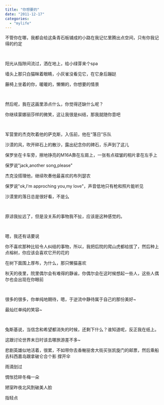 ```yaml
---
title: "你想要的"
date: "2011-12-17"
categories: 
  - "mylife"
---
```


不管你在哪，我都会给这条青石板铺成的小路在我记忆里腾出点空间，只有你我记得的约定

 

阳光从指隙间流过，洒在地上，给小绿芽来个spa

墙头上那只白猫眯着眼睛，小灰雀没看见它，在它身后蹦跶

藤椅上坐着的你，暖暖的，懒懒的，你想要的情景

 

然后呢，我在这画里添点什么，你觉得还缺什么呢？

你继续蒙娜丽莎样的微笑，这让我很是纠结，那我就随你意吧

 

军营里的杰克吹着他的萨克斯，入伍前，他在“落日”乐队

沙漠的风，吹开碎石上的散沙，露出纪念你的碑石，乐声到了这儿

保罗坐在卡车旁，擦地铮亮的M16A靠在左肩上，一张有点褶皱的相片拿在左手上

保罗说"jack,another song,please"

杰克没搭理他，继续吹奏他最喜欢的布列瑟农

保罗说"ok,I'm approching you,my love"，声音低地只有枪和照片能听见

沙漠里的落日总是很好看，不是么

 

原谅我扯远了，但是没关系的事物我不扯，应该是这种感觉的。

 

嗯，我还有话要说

你不喜欢那种比较令人纠结的事物，所以，我把后院的爬山虎都给拔了，然后种上点榕树，你应该会喜欢它开的花的

在树下面围上厚布，为什么，那只懒猫喜欢

秋天的夜里，院里偶尔会有难得的静谧，你偶尔会在这时候想起一些人，这些人偶尔也会出现在你眼前

 

很多的很多，你单纯地期待，嗯，于逆流中静待属于自己的那份美好~

最灿烂单纯的笑容~

 

兔斯基说，当信念和希望都消失的时候，还剩下什么？谁知道呢，反正我在纸上。

这跟讨论世界末日时该去哪旅游差不多~

悲剧英雄似地活着，很累，不如带你去香榭丽舍大街买张凯旋门的邮票，然后乘船去科西嘉岛跟拿破仑合个影 撑开伞

雨滴划过

惆怅捻碎冬梅一朵

陋室昨夜北风割破美人脸

指轻点
